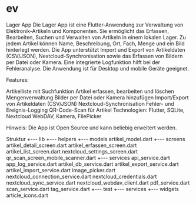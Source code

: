 # ev

Lager App
Die Lager App ist eine Flutter-Anwendung zur Verwaltung von Elektronik-Artikeln und Komponenten. Sie ermöglicht das Erfassen, Bearbeiten, Suchen und Verwalten von Artikeln in einem lokalen Lager. Zu jedem Artikel können Name, Beschreibung, Ort, Fach, Menge und ein Bild hinterlegt werden. Die App unterstützt Import und Export von Artikeldaten (CSV/JSON), Nextcloud-Synchronisation sowie das Erfassen von Bildern per Datei oder Kamera. Eine integrierte Logfunktion hilft bei der Fehleranalyse. Die Anwendung ist für Desktop und mobile Geräte geeignet.

Features:

Artikelliste mit Suchfunktion
Artikel erfassen, bearbeiten und löschen
Mengenverwaltung
Bilder per Datei oder Kamera hinzufügen
Import/Export von Artikeldaten (CSV/JSON)
Nextcloud-Synchronisation
Fehler- und Ereignis-Logging
QR-Code-Scan für Artikel
Technologien:
Flutter, SQLite, Nextcloud WebDAV, Kamera, FilePicker

Hinweis:
Die App ist Open Source und kann beliebig erweitert werden.


Struktur
+--- lib
    +--- helpers
    +--- models
        artikel_model.dart
    +--- screens
        artikel_detail_screen.dart
        artikel_erfassen_screen.dart
        artikel_list_screen.dart
        nextcloud_settings_screen.dart
        qr_scan_screen_mobile_scanner.dart
    +--- services
        api_service.dart
        app_log_service.dart
        artikel_db_service.dart
        artikel_export_service.dart
        artikel_import_service.dart
        image_picker.dart
        nextcloud_connection_service.dart
        nextcloud_credentials.dart
        nextcloud_sync_service.dart
        nextcloud_webdav_client.dart
        pdf_service.dart
        scan_service.dart
        tag_service.dart
    +--- test
        +--- services
    +--- widgets
        article_icons.dart
